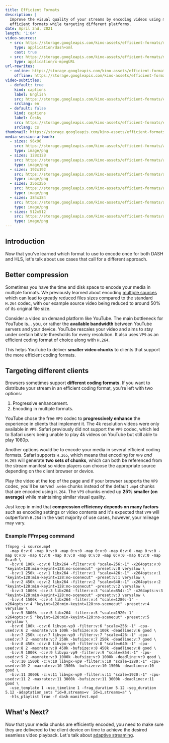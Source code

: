```yaml
---
title: Efficient Formats
description: |
  Improve the visual quality of your streams by encoding videos using more
  efficient formats while targeting different platforms.
date: April 2nd, 2021
length: '1:04'
video-sources:
  - src: https://storage.googleapis.com/kino-assets/efficient-formats/manifest.mpd
    type: application/dash+xml
    cast: true
  - src: https://storage.googleapis.com/kino-assets/efficient-formats/master.m3u8
    type: application/x-mpegURL
url-rewrites:
  - online: https://storage.googleapis.com/kino-assets/efficient-formats/manifest.mpd
    offline: https://storage.googleapis.com/kino-assets/efficient-formats/manifest-offline.mpd
video-subtitles:
  - default: true
    kind: captions
    label: English
    src: https://storage.googleapis.com/kino-assets/efficient-formats/cap-en.vtt
    srclang: en
  - default: false
    kind: captions
    label: Česky
    src: https://storage.googleapis.com/kino-assets/efficient-formats/cap-cz.vtt
    srclang: cs
thumbnail: https://storage.googleapis.com/kino-assets/efficient-formats/thumbnail.png
media-session-artwork:
  - sizes: 96x96
    src: https://storage.googleapis.com/kino-assets/efficient-formats/artwork-96x96.png
    type: image/png
  - sizes: 128x128
    src: https://storage.googleapis.com/kino-assets/efficient-formats/artwork-128x128.png
    type: image/png
  - sizes: 192x192
    src: https://storage.googleapis.com/kino-assets/efficient-formats/artwork-192x192.png
    type: image/png
  - sizes: 256x256
    src: https://storage.googleapis.com/kino-assets/efficient-formats/artwork-256x256.png
    type: image/png
  - sizes: 384x384
    src: https://storage.googleapis.com/kino-assets/efficient-formats/artwork-384x384.png
    type: image/png
  - sizes: 512x512
    src: https://storage.googleapis.com/kino-assets/efficient-formats/artwork-512x512.png
    type: image/png
---
```


## Introduction

Now that you've learned which format to use to encode once for both DASH
and HLS, let's talk about use cases that call for a different approach.

## Better compression

Sometimes you have the time and disk space to encode your media in multiple
formats. We previously learned about encoding [multiple sources] which can
lead to greatly reduced files sizes compared to the standard `H.264` codec,
with our example source video being reduced to around 50% of its original
file size.

Consider a video on demand platform like YouTube. The main bottleneck for
YouTube is... you, or rather the **available bandwidth** between YouTube
servers and your device. YouTube rescales your video and aims to stay under
certain bitrate thresholds for every resolution. It also uses `VP9` as an
efficient coding format of choice along with `H.264`.

This helps YouTube to deliver **smaller video chunks** to clients that
support the more efficient coding formats.

## Targeting different clients

Browsers sometimes support **different coding formats**. If you want to
distribute your stream in an efficient coding format, you're left with two
options:

1. Progressive enhancement.
2. Encoding in multiple formats.

YouTube chose the free `VP9` codec to **progressively enhance** the
experience in clients that implement it. The 4k resolution videos were only
available in `VP9`. Safari previously did not support the `VP9` codec, which
led to Safari users being unable to play 4k videos on YouTube but still able
to play 1080p.

Another options would be to encode your media in several efficient coding
formats. Safari supports `H.265`, which means that encoding for `VP9` *and*
`H.265` will generate **two sets of chunks**, which can both be referenced
from the stream manifest so video players can choose the appropriate source
depending on the client browser or device.

Play the video at the top of the page and if your browser supports the `VP9`
codec, you'll be served `.webm` chunks instead of the default `.mp4` chunks
that are encoded using `H.264`. The `VP9` chunks ended up **25% smaller
(on average)** while maintaining similar visual quality.

Just keep in mind that **compression efficiency depends on many factors**
such as encoding settings or video contents and it's expected that `VP9` will
outperform `H.264` in the vast majority of use cases, however, your mileage
may vary.

### Example FFmpeg command

```
ffmpeg -i source.mp4
  -map 0:v:0 -map 0:v:0 -map 0:v:0 -map 0:v:0 -map 0:v:0 -map 0:v:0 -map 0:v:0 -map 0:v:0 -map 0:v:0 -map 0:v:0 -map 0:v:0 -map 0:v:0 -map 0:a:0 \
  -b:v:0 100k -c:v:0 libx264 -filter:v:0 "scale=256:-1" -x264opts:v:0 "keyint=128:min-keyint=128:no-scenecut" -preset:v:0 veryslow \
  -b:v:1 250k -c:v:1 libx264 -filter:v:1 "scale=426:-1" -x264opts:v:1 "keyint=128:min-keyint=128:no-scenecut" -preset:v:1 veryslow \
  -b:v:2 450k -c:v:2 libx264 -filter:v:2 "scale=640:-1" -x264opts:v:2 "keyint=128:min-keyint=128:no-scenecut" -preset:v:2 veryslow \
  -b:v:3 1000k -c:v:3 libx264 -filter:v:3 "scale=854:-1" -x264opts:v:3 "keyint=128:min-keyint=128:no-scenecut" -preset:v:3 veryslow \
  -b:v:4 1500k -c:v:4 libx264 -filter:v:4 "scale=1280:-1" -x264opts:v:4 "keyint=128:min-keyint=128:no-scenecut" -preset:v:4 veryslow \
  -b:v:5 3000k -c:v:5 libx264 -filter:v:5 "scale=1920:-1" -x264opts:v:5 "keyint=128:min-keyint=128:no-scenecut" -preset:v:5 veryslow \
  -b:v:6 100k -c:v:6 libvpx-vp9 -filter:v:6 "scale=256:-1" -cpu-used:v:6 2 -maxrate:v:6 100k -bufsize:v:6 100k -deadline:v:6 good \
  -b:v:7 250k -c:v:7 libvpx-vp9 -filter:v:7 "scale=426:-1" -cpu-used:v:7 2 -maxrate:v:7 250k -bufsize:v:7 250k -deadline:v:7 good \
  -b:v:8 450k -c:v:8 libvpx-vp9 -filter:v:8 "scale=640:-1" -cpu-used:v:8 2 -maxrate:v:8 450k -bufsize:v:8 450k -deadline:v:8 good \
  -b:v:9 1000k -c:v:9 libvpx-vp9 -filter:v:9 "scale=854:-1" -cpu-used:v:9 2 -maxrate:v:9 1000k -bufsize:v:9 1000k -deadline:v:9 good \
  -b:v:10 1500k -c:v:10 libvpx-vp9 -filter:v:10 "scale=1280:-1" -cpu-used:v:10 2 -maxrate:v:10 1500k -bufsize:v:10 1500k -deadline:v:10 good \
  -b:v:11 3000k -c:v:11 libvpx-vp9 -filter:v:11 "scale=1920:-1" -cpu-used:v:11 2 -maxrate:v:11 3000k -bufsize:v:11 3000k -deadline:v:11 good \
  -use_template 1 -use_timeline 1 -frag_duration 5.12 -seg_duration 5.12 -adaptation_sets "id=0,streams=v  id=1,streams=a" \
  -hls_playlist true -f dash manifest.mpd
```

## What's Next?

Now that your media chunks are efficiently encoded, you need to make sure they
are delivered to the client device on time to achieve the desired seamless
video playback. Let's talk about [adaptive streaming].

[multiple sources]: /multiple-sources/
[adaptive streaming]: /adaptive-streaming/
